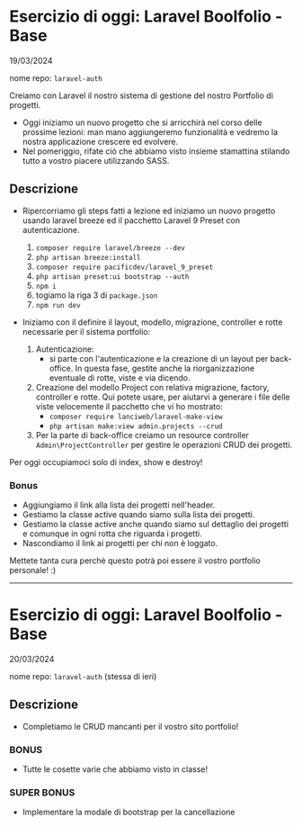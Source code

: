 # Esercizio di oggi: **Laravel Boolfolio - Base**

19/03/2024

nome repo: `laravel-auth`

Creiamo con Laravel il nostro sistema di gestione del nostro Portfolio di progetti.

- Oggi iniziamo un nuovo progetto che si arricchirà nel corso delle prossime lezioni: man mano aggiungeremo funzionalità e vedremo la nostra applicazione crescere ed evolvere.
- Nel pomeriggio, rifate ciò che abbiamo visto insieme stamattina stilando tutto a vostro piacere utilizzando SASS.

## Descrizione

- Ripercorriamo gli steps fatti a lezione ed iniziamo un nuovo progetto usando laravel breeze ed il pacchetto Laravel 9 Preset con autenticazione.
    1. `composer require laravel/breeze --dev`
    1. `php artisan breeze:install`
    1. `composer require pacificdev/laravel_9_preset`
    1. `php artisan preset:ui bootstrap --auth`
    1. `npm i`
    1. togiamo la riga 3 di `package.json`
    1. `npm run dev`

- Iniziamo con il definire il layout, modello, migrazione, controller e rotte necessarie per il sistema portfolio:
    1. Autenticazione:
        - si parte con l'autenticazione e la creazione di un layout per back-office. In questa fase, gestite anche la riorganizzazione eventuale di rotte, viste e via dicendo.
    2. Creazione del modello Project con relativa migrazione, factory, controller e rotte.
    Qui potete usare, per aiutarvi a generare i file delle viste velocemente il pacchetto che vi ho mostrato:
        - `composer require lanciweb/laravel-make-view`
        - `php artisan make:view admin.projects --crud`
    3. Per la parte di back-office creiamo un resource controller `Admin\ProjectController` per gestire le operazioni CRUD dei progetti.

Per oggi occupiamoci  solo di index,  show e destroy!

### Bonus

- Aggiungiamo il link alla lista dei progetti nell'header.
- Gestiamo la classe active quando siamo sulla lista dei progetti.
- Gestiamo la classe active anche quando siamo sul dettaglio dei progetti e comunque in ogni rotta che riguarda i progetti.
- Nascondiamo il link ai progetti per chi non è loggato.

Mettete tanta cura perchè questo potrà poi essere il vostro portfolio personale! :)

---

# Esercizio di oggi: **Laravel Boolfolio - Base**

20/03/2024

nome repo: `laravel-auth`  (stessa di ieri)

## Descrizione

- Completiamo le CRUD mancanti per il vostro sito portfolio!

### BONUS

- Tutte le cosette varie che abbiamo visto in classe!

### SUPER BONUS

- Implementare la modale di bootstrap per la cancellazione
